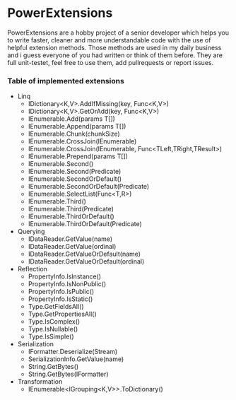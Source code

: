 # PowerExtensions

PowerExtensions are a hobby project of a senior developer which helps you to write faster, cleaner and more understandable code with the use of helpful extension methods. Those methods are used in my daily business and i guess everyone of you had written or think of them before. They are full unit-testet, feel free to use them, add pullrequests or report issues.

### Table of implemented extensions
* Linq
	* IDictionary<K,V>.AddIfMissing(key, Func<K,V>)
	* IDictionary<K,V>.GetOrAdd(key, Func<K,V>)
	* IEnumerable<T>.Add(params T[])
	* IEnumerable<T>.Append(params T[])
	* IEnumerable<T>.Chunk(chunkSize)
	* IEnumerable<TLeft>.CrossJoin(IEnumerable<TRight>)
	* IEnumerable<TLeft>.CrossJoin(IEnumerable<TRight>, Func<TLeft,TRight,TResult>)
	* IEnumerable<T>.Prepend(params T[])
	* IEnumerable<T>.Second()
	* IEnumerable<T>.Second(Predicate)
	* IEnumerable<T>.SecondOrDefault()
	* IEnumerable<T>.SecondOrDefault(Predicate)
	* IEnumerable<T>.SelectList(Func<T,R>)
	* IEnumerable<T>.Third()
	* IEnumerable<T>.Third(Predicate)
	* IEnumerable<T>.ThirdOrDefault()
	* IEnumerable<T>.ThirdOrDefault(Predicate)
* Querying
	* IDataReader.GetValue<T>(name)
	* IDataReader.GetValue<T>(ordinal)
	* IDataReader.GetValueOrDefault<T>(name)
	* IDataReader.GetValueOrDefault<T>(ordinal)
* Reflection
	* PropertyInfo.IsInstance()
	* PropertyInfo.IsNonPublic()
	* PropertyInfo.IsPublic()
	* PropertyInfo.IsStatic()
	* Type.GetFieldsAll()
	* Type.GetPropertiesAll()
	* Type.IsComplex()
	* Type.IsNullable()
	* Type.IsSimple()
* Serialization
	* IFormatter.Deserialize<T>(Stream)
	* SerializationInfo.GetValue<T>(name)
	* String.GetBytes()
	* String.GetBytes(IFormatter)
* Transformation
	* IEnumerable<IGrouping<K,V>>.ToDictionary()
